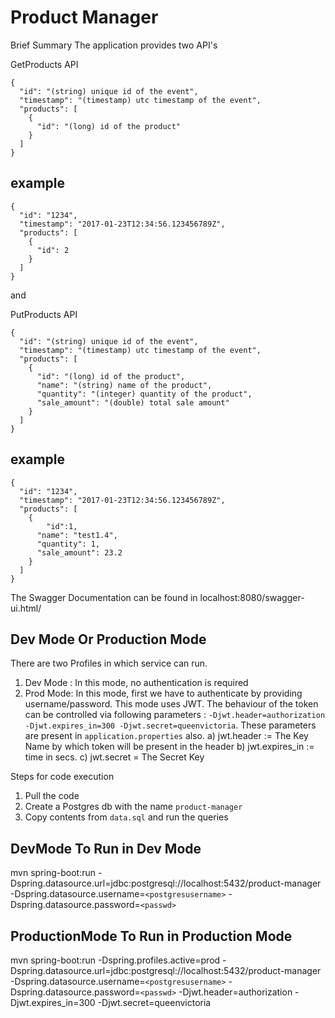 Product Manager
================

Brief Summary
The application provides two API's

GetProducts API
```
{
  "id": "(string) unique id of the event",
  "timestamp": "(timestamp) utc timestamp of the event",
  "products": [
    {
      "id": "(long) id of the product"
    }
  ]
}
```
example
--------

```
{
  "id": "1234",
  "timestamp": "2017-01-23T12:34:56.123456789Z",
  "products": [
    {
      "id": 2
    }
  ]
}
```

and

PutProducts API

```
{
  "id": "(string) unique id of the event",
  "timestamp": "(timestamp) utc timestamp of the event",
  "products": [
    {
      "id": "(long) id of the product",
      "name": "(string) name of the product",
      "quantity": "(integer) quantity of the product",
      "sale_amount": "(double) total sale amount"
    }
  ]
}
```
example
-------
```
{
  "id": "1234",
  "timestamp": "2017-01-23T12:34:56.123456789Z",
  "products": [
    {
    	"id":1,
      "name": "test1.4",
      "quantity": 1,
      "sale_amount": 23.2
    }
  ]
}
```
The Swagger Documentation can be found in 
localhost:8080/swagger-ui.html/


Dev Mode Or Production Mode
----------------------------

There are two Profiles in which service can run.
1) Dev Mode : In this mode, no authentication is required
2) Prod Mode: In this mode, first we have to authenticate by providing username/password. This mode uses JWT. The behaviour of the token can be controlled via following parameters : 
`-Djwt.header=authorization -Djwt.expires_in=300 -Djwt.secret=queenvictoria`. These parameters are present in `application.properties` also.
a) jwt.header := The Key Name by which token will be present in the header
b) jwt.expires_in := time in secs.
c) jwt.secret = The Secret Key


Steps for code execution

1) Pull the code
2) Create a Postgres db with the name `product-manager`
3) Copy contents from `data.sql` and run the queries

DevMode
To Run in Dev Mode
-------------------
mvn spring-boot:run -Dspring.datasource.url=jdbc:postgresql://localhost:5432/product-manager -Dspring.datasource.username=`<postgresusername>` -Dspring.datasource.password=`<passwd>`

ProductionMode
To Run in Production Mode
-------------------------
mvn spring-boot:run -Dspring.profiles.active=prod -Dspring.datasource.url=jdbc:postgresql://localhost:5432/product-manager -Dspring.datasource.username=`<postgresusername>` -Dspring.datasource.password=`<passwd>` -Djwt.header=authorization -Djwt.expires_in=300 -Djwt.secret=queenvictoria
